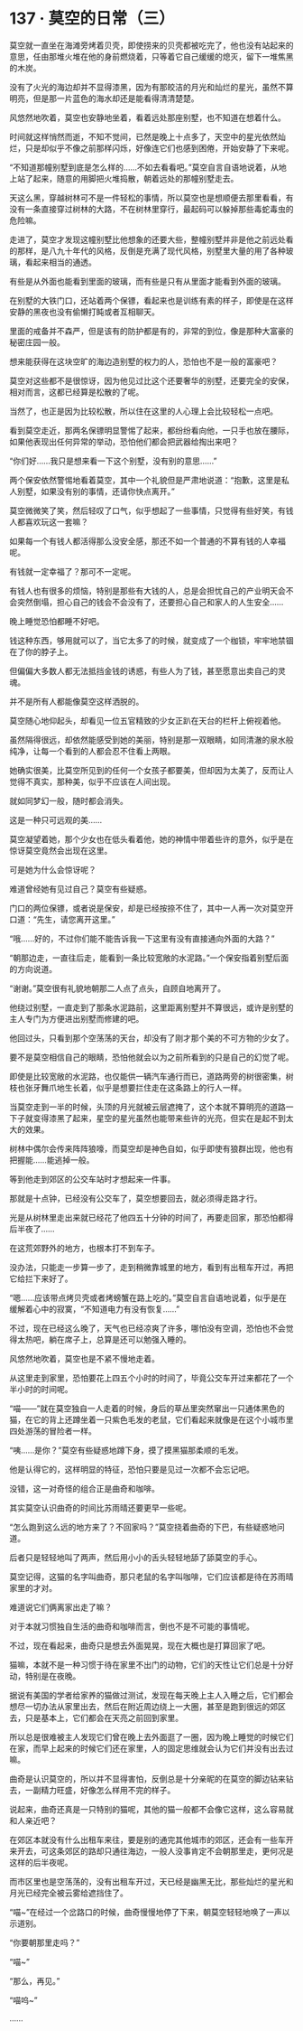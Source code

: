 # 137 · 莫空的日常（三）

莫空就一直坐在海滩旁烤着贝壳，即使捞来的贝壳都被吃完了，他也没有站起来的意思，任由那堆火堆在他的身前燃烧着，只等着它自己缓缓的熄灭，留下一堆焦黑的木炭。

没有了火光的海边却并不显得漆黑，因为有那皎洁的月光和灿烂的星光，虽然不算明亮，但是那一片蓝色的海水却还是能看得清清楚楚。

风悠然地吹着，莫空也安静地坐着，看着远处那座别墅，也不知道在想着什么。

时间就这样悄然而逝，不知不觉间，已然是晚上十点多了，天空中的星光依然灿烂，只是却似乎不像之前那样闪烁，好像连它们也感到困倦，开始安静了下来呢。

“不知道那幢别墅到底是怎么样的……不如去看看吧。”莫空自言自语地说着，从地上站了起来，随意的用脚把火堆捣散，朝着远处的那幢别墅走去。

天这么黑，穿越树林可不是一件轻松的事情，所以莫空也是想顺便去那里看看，有没有一条直接穿过树林的大路，不在树林里穿行，最起码可以躲掉那些毒蛇毒虫的危险嘛。

走进了，莫空才发现这幢别墅比他想象的还要大些，整幢别墅并非是他之前远处看的那样，是八九十年代的风格，反倒是充满了现代风格，别墅里大量的用了各种玻璃，看起来相当的通透。

有些是从外面也能看到里面的玻璃，而有些是只有从里面才能看到外面的玻璃。

在别墅的大铁门口，还站着两个保镖，看起来也是训练有素的样子，即使是在这样安静的黑夜也没有偷懒打盹或者互相聊天。

里面的戒备并不森严，但是该有的防护都是有的，非常的到位，像是那种大富豪的秘密庄园一般。

想来能获得在这块空旷的海边造别墅的权力的人，恐怕也不是一般的富豪吧？

莫空对这些都不是很惊讶，因为他见过比这个还要奢华的别墅，还要完全的安保，相对而言，这都已经算是松散的了呢。

当然了，也正是因为比较松散，所以住在这里的人心理上会比较轻松一点吧。

看到莫空走近，那两名保镖明显警惕了起来，都纷纷看向他，一只手也放在腰际，如果他表现出任何异常的举动，恐怕他们都会把武器给掏出来吧？

“你们好……我只是想来看一下这个别墅，没有别的意思……”

两个保安依然警惕地看着莫空，其中一个礼貌但是严肃地说道：“抱歉，这里是私人别墅，如果没有别的事情，还请你快点离开。”

莫空微微笑了笑，然后轻叹了口气，似乎想起了一些事情，只觉得有些好笑，有钱人都喜欢玩这一套嘛？

如果每一个有钱人都活得那么没安全感，那还不如一个普通的不算有钱的人幸福呢。

有钱就一定幸福了？那可不一定呢。

有钱人也有很多的烦恼，特别是那些有大钱的人，总是会担忧自己的产业明天会不会突然倒塌，担心自己的钱会不会没有了，还要担心自己和家人的人生安全……

晚上睡觉恐怕都睡不好吧。

钱这种东西，够用就可以了，当它太多了的时候，就变成了一个枷锁，牢牢地禁锢在了你的脖子上。

但偏偏大多数人都无法抵挡金钱的诱惑，有些人为了钱，甚至愿意出卖自己的灵魂。

并不是所有人都能像莫空这样洒脱的。

莫空随心地仰起头，却看见一位五官精致的少女正趴在天台的栏杆上俯视着他。

虽然隔得很远，却依然能感受到她的美丽，特别是那一双眼睛，如同清澈的泉水般纯净，让每一个看到的人都会忍不住看上两眼。

她确实很美，比莫空所见到的任何一个女孩子都要美，但却因为太美了，反而让人觉得不真实，那种美，似乎不应该在人间出现。

就如同梦幻一般，随时都会消失。

这是一种只可远观的美……

莫空凝望着她，那个少女也在低头看着他，她的神情中带着些许的意外，似乎是在惊讶莫空竟然会出现在这里。

可是她为什么会惊讶呢？

难道曾经她有见过自己？莫空有些疑惑。

门口的两位保镖，或者说是保安，却是已经按捺不住了，其中一人再一次对莫空开口道：“先生，请您离开这里。”

“哦……好的，不过你们能不能告诉我一下这里有没有直接通向外面的大路？”

“朝那边走，一直往后走，能看到一条比较宽敞的水泥路。”一个保安指着别墅后面的方向说道。

“谢谢。”莫空很有礼貌地朝那二人点了点头，自顾自地离开了。

他绕过别墅，一直走到了那条水泥路前，这里距离别墅并不算很远，或许是别墅的主人专门为方便进出别墅而修建的吧。

他回过头，只看到那个空荡荡的天台，却没有了刚才那个美的不可方物的少女了。

要不是莫空相信自己的眼睛，恐怕他就会以为之前所看到的只是自己的幻觉了呢。

即使是比较宽敞的水泥路，也仅能供一辆汽车通行而已，道路两旁的树很密集，树枝也张牙舞爪地生长着，似乎是想要拦住走在这条路上的行人一样。

当莫空走到一半的时候，头顶的月光就被云层遮掩了，这个本就不算明亮的道路一下子就变得漆黑了起来，星空的星光虽然也能带来些许的光亮，但实在是起不到太大的效果。

树林中偶尔会传来阵阵狼嚎，而莫空却是神色自如，似乎即使有狼群出现，他也有把握能……能逃掉一般。

等到他走到郊区的公交车站时才想起来一件事。

那就是十点钟，已经没有公交车了，莫空想要回去，就必须得走路才行。

光是从树林里走出来就已经花了他四五十分钟的时间了，再要走回家，那恐怕都得后半夜了……

在这荒郊野外的地方，也根本打不到车子。

没办法，只能走一步算一步了，走到稍微靠城里的地方，看到有出租车开过，再把它给拦下来好了。

“嗯……应该带点烤贝壳或者烤螃蟹在路上吃的。”莫空自言自语地说着，似乎是在缓解着心中的寂寞，“不知道电力有没有恢复……”

不过，现在已经这么晚了，天气也已经凉爽了许多，哪怕没有空调，恐怕也不会觉得太热吧，躺在席子上，总算是还可以勉强入睡的。

风悠然地吹着，莫空也是不紧不慢地走着。

从这里走到家里，恐怕要花上四五个小时的时间了，毕竟公交车开过来都花了一个半小时的时间呢。

“喵——”就在莫空独自一人走着的时候，身后的草丛里突然窜出一只通体黑色的猫，在它的背上还蹲坐着一只紫色毛发的老鼠，它们看起来就像是在这个小城市里四处游荡的冒险者一样。

“咦……是你？”莫空有些疑惑地蹲下身，摸了摸黑猫那柔顺的毛发。

他是认得它的，这样明显的特征，恐怕只要是见过一次都不会忘记吧。

没错，这一对奇怪的组合正是曲奇和咖啡。

其实莫空认识曲奇的时间比苏雨晴还要更早一些呢。

“怎么跑到这么远的地方来了？不回家吗？”莫空挠着曲奇的下巴，有些疑惑地问道。

后者只是轻轻地叫了两声，然后用小小的舌头轻轻地舔了舔莫空的手心。

莫空记得，这猫的名字叫曲奇，那只老鼠的名字叫咖啡，它们应该都是待在苏雨晴家里的才对。

难道说它们俩离家出走了嘛？

对于本就习惯独自生活的曲奇和咖啡而言，倒也不是不可能的事情呢。

不过，现在看起来，曲奇只是想去外面晃晃，现在大概也是打算回家了吧。

猫嘛，本就不是一种习惯于待在家里不出门的动物，它们的天性让它们总是十分好动，特别是在夜晚。

据说有美国的学者给家养的猫做过测试，发现在每天晚上主人入睡之后，它们都会想尽一切办法从家里出去，然后在附近周边绕上一大圈，甚至是跑到很远的郊区去，只是基本上，它们都会在天亮之前回到家里。

所以总是很难被主人发现它们曾在晚上去外面逛了一圈，因为晚上睡觉的时候它们在家，而早上起来的时候它们还在家里，人的固定思维就会认为它们并没有出去过嘛。

曲奇是认识莫空的，所以并不显得害怕，反倒总是十分亲昵的在莫空的脚边钻来钻去，一副精力旺盛，好像怎么样用不完的样子。

说起来，曲奇还真是一只特别的猫呢，其他的猫一般都不会像它这样，这么容易就和人亲近吧？

在郊区本就没有什么出租车来往，要是别的通完其他城市的郊区，还会有一些车开来开去，可这条郊区的路却只通往海边，一般人没事肯定不会朝那里走，更何况是这样的后半夜呢。

而市区里也是空荡荡的，没有出租车开过，天已经是幽黑无比，那些灿烂的星光和月光已经完全被云雾给遮挡住了。

“喵~”在经过一个岔路口的时候，曲奇慢慢地停了下来，朝莫空轻轻地唤了一声以示道别。

“你要朝那里走吗？”

“喵~”

“那么，再见。”

“喵呜~”

……
